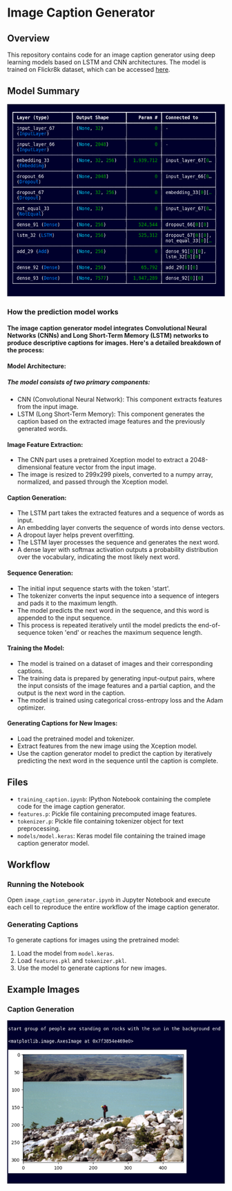 # Image Caption Generator

## Overview

This repository contains code for an image caption generator using deep learning models based on LSTM and CNN architectures. The model is trained on Flickr8k dataset, which can be accessed [here](https://github.com/jbrownlee/Datasets/releases/download/Flickr8k/Flickr8k_Dataset.zip).

## Model Summary

![Model Summary](images/model_summary.png)




### How the prediction model works 

#### The image caption generator model integrates Convolutional Neural Networks (CNNs) and Long Short-Term Memory (LSTM) networks to produce descriptive captions for images. Here's a detailed breakdown of the process:

#### Model Architecture:

##### The model consists of two primary components:
- CNN (Convolutional Neural Network): This component extracts features from the input image.
- LSTM (Long Short-Term Memory): This component generates the caption based on the extracted image features and the previously generated words.
#### Image Feature Extraction:
- The CNN part uses a pretrained Xception model to extract a 2048-dimensional feature vector from the input image.
- The image is resized to 299x299 pixels, converted to a numpy array, normalized, and passed through the Xception model.
#### Caption Generation:
- The LSTM part takes the extracted features and a sequence of words as input.
- An embedding layer converts the sequence of words into dense vectors.
- A dropout layer helps prevent overfitting.
- The LSTM layer processes the sequence and generates the next word.
- A dense layer with softmax activation outputs a probability distribution over the vocabulary, indicating the most likely next word.
#### Sequence Generation:

- The initial input sequence starts with the token 'start'.
- The tokenizer converts the input sequence into a sequence of integers and pads it to the maximum length.
- The model predicts the next word in the sequence, and this word is appended to the input sequence.
- This process is repeated iteratively until the model predicts the end-of-sequence token 'end' or reaches the maximum sequence length.
#### Training the Model:

- The model is trained on a dataset of images and their corresponding captions.
- The training data is prepared by generating input-output pairs, where the input consists of the image features and a partial caption, and the output is the next word in the caption.
- The model is trained using categorical cross-entropy loss and the Adam optimizer.
#### Generating Captions for New Images:

- Load the pretrained model and tokenizer.
- Extract features from the new image using the Xception model.
- Use the caption generator model to predict the caption by iteratively predicting the next word in the sequence until the caption is complete.

## Files

- `training_caption.ipynb`: IPython Notebook containing the complete code for the image caption generator.
- `features.p`: Pickle file containing precomputed image features.
- `tokenizer.p`: Pickle file containing tokenizer object for text preprocessing.
- `models/model.keras`: Keras model file containing the trained image caption generator model.

## Workflow

### Running the Notebook

Open `image_caption_generator.ipynb` in Jupyter Notebook and execute each cell to reproduce the entire workflow of the image caption generator.

### Generating Captions

To generate captions for images using the pretrained model:

1. Load the model from `model.keras`.
2. Load `features.pkl` and `tokenizer.pkl`.
3. Use the model to generate captions for new images.

## Example Images



### Caption Generation

![Caption Generation](images/test_sample1.png)



